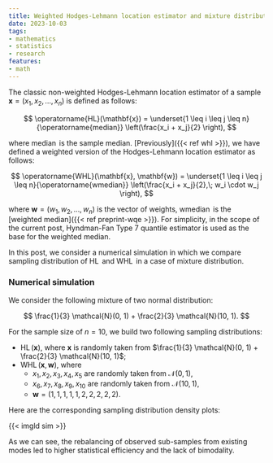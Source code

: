 ```yaml
---
title: Weighted Hodges-Lehmann location estimator and mixture distributions
date: 2023-10-03
tags:
- mathematics
- statistics
- research
features:
- math
---
```


The classic non-weighted Hodges-Lehmann location estimator of a sample $\mathbf{x} = (x_1, x_2, \ldots, x_n)$
  is defined as follows:

$$
\operatorname{HL}(\mathbf{x}) =
  \underset{1 \leq i \leq j \leq n}{\operatorname{median}} \left(\frac{x_i + x_j}{2} \right),
$$

where $\operatorname{median}$ is the sample median.
[Previously]({{< ref whl >}}), we have defined a weighted version of the Hodges-Lehmann location estimator as follows:

$$
\operatorname{WHL}(\mathbf{x}, \mathbf{w}) =
  \underset{1 \leq i \leq j \leq n}{\operatorname{wmedian}} \left(\frac{x_i + x_j}{2},\; w_i \cdot w_j \right),
$$

where $\mathbf{w} = (w_1, w_2, \ldots, w_n)$ is the vector of weights,
  $\operatorname{wmedian}$ is the [weighted median]({{< ref preprint-wqe >}}).
For simplicity, in the scope of the current post,
  Hyndman-Fan Type 7 quantile estimator is used as the base for the weighted median.

In this post, we consider a numerical simulation in which we compare sampling distribution of
  $\operatorname{HL}$ and $\operatorname{WHL}$ in a case of mixture distribution.

<!--more-->

### Numerical simulation

We consider the following mixture of two normal distribution:

$$
\frac{1}{3} \mathcal{N}(0, 1) + \frac{2}{3} \mathcal{N}(10, 1).
$$

For the sample size of $n=10$, we build two following sampling distributions:

* $\operatorname{HL}(\mathbf{x})$, where $\mathbf{x}$ is randomly taken from
  $\frac{1}{3} \mathcal{N}(0, 1) + \frac{2}{3} \mathcal{N}(10, 1)$;
* $\operatorname{WHL}(\mathbf{x}, \mathbf{w})$, where
  * $x_1, x_2, x_3, x_4, x_5$ are randomly taken from $\mathcal{N}(0, 1)$,
  * $x_6, x_7, x_8, x_9, x_{10}$ are randomly taken from $\mathcal{N}(10, 1)$,
  * $\mathbf{w} = (1, 1, 1, 1, 1, 2, 2, 2, 2, 2)$.

Here are the corresponding sampling distribution density plots:

{{< imgld sim >}}

As we can see, the rebalancing of observed sub-samples from existing modes led to higher statistical efficiency
  and the lack of bimodality.